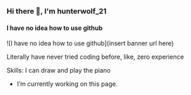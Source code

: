 ### Hi there 👋, I'm hunterwolf_21
#### I have no idea how to use github
![I have no idea how to use github](insert banner url here)

Literally have never tried coding before, like, zero experience

Skills: I can draw and play the piano

-  I’m currently working on this page. 




